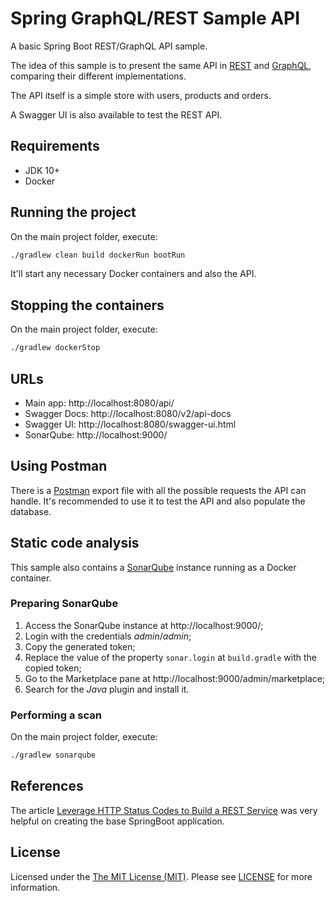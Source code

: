 # Spring GraphQL/REST Sample API

A basic Spring Boot REST/GraphQL API sample.

The idea of this sample is to present the same API in [REST](https://blog.philipphauer.de/restful-api-design-best-practices/) and [GraphQL](https://graphql.org/), comparing their different implementations.

The API itself is a simple store with users, products and orders.

A Swagger UI is also available to test the REST API.

## Requirements

- JDK 10+
- Docker

## Running the project

On the main project folder, execute:

```bash
./gradlew clean build dockerRun bootRun
```

It'll start any necessary Docker containers and also the API.

## Stopping the containers


On the main project folder, execute:

```bash
./gradlew dockerStop
```

## URLs

- Main app: http://localhost:8080/api/
- Swagger Docs: http://localhost:8080/v2/api-docs
- Swagger UI: http://localhost:8080/swagger-ui.html
- SonarQube: http://localhost:9000/

## Using Postman

There is a [Postman](https://www.getpostman.com/) export file with all the possible requests the API can handle. It's recommended to use it to test the API and also populate the database.

## Static code analysis

This sample also contains a [SonarQube](https://www.sonarqube.org/) instance running as a Docker container.

### Preparing SonarQube

1. Access the SonarQube instance at http://localhost:9000/;
2. Login with the credentials *admin*/*admin*;
3. Copy the generated token;
4. Replace the value of the property `sonar.login` at `build.gradle` with the copied token;
5. Go to the Marketplace pane at http://localhost:9000/admin/marketplace;
6. Search for the *Java* plugin and install it.

### Performing a scan

On the main project folder, execute:

```bash
./gradlew sonarqube
```

## References

The article [Leverage HTTP Status Codes to Build a REST Service](https://dzone.com/articles/leverage-http-status-codes-to-build-a-rest-service) was very helpful on creating the base SpringBoot application.

## License

Licensed under the [The MIT License (MIT)](http://opensource.org/licenses/MIT). Please see [LICENSE](LICENSE) for more information.